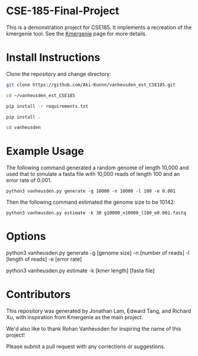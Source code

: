 # CSE-185-Final-Project

This is a demonstration project for CSE185. It implements a recreation of the kmergenie tool. See the [Kmergenie](http://kmergenie.bx.psu.edu/) page for more details.

# Install Instructions

Clone the repository and change directory:

```bash
git clone https://github.com/Aki-Kunnn/vanheusden_est_CSE185.git

cd ~/vanheusden_est_CSE185

pip install -r requirements.txt

pip install .

cd vanheusden
```

# Example Usage
The following command generated a random genome of length 10,000 and used that to simulate a fasta file with 10,000 reads of length 100 and an error rate of 0.001.

```
python3 vanheusden.py generate -g 10000 -n 10000 -l 100 -e 0.001
```

Then the following command estimated the genome size to be 10142: 

```
python3 vanheusden.py estimate -k 30 g10000_n10000_l100_e0.001.fastq
```

# Options
python3 vanheusden.py generate -g [genome size] -n [number of reads] -l [length of reads] -e [error rate]

python3 vanheusden.py estimate -k [kmer length] [fasta file]

# Contributors

This repository was generated by Jonathan Lam, Edward Tang, and Richard Xu, with inspiration from Kmergenie as the main project.

We'd also like to thank Rohan Vanheusden for inspiring the name of this project!

Please submit a pull request with any corrections or suggestions.
